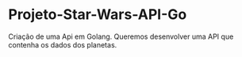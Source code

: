 # Projeto-Star-Wars-API-Go

Criação de uma Api em Golang.
 Queremos desenvolver uma API que contenha os dados dos planetas.
